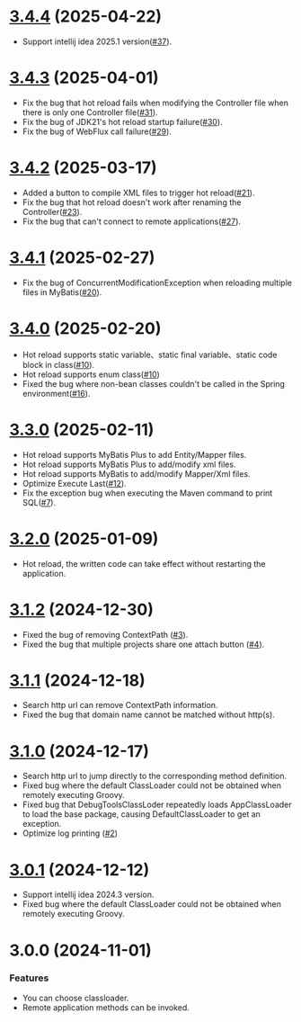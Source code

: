 # [3.4.4](https://github.com/future0923/debug-tools/compare/v3.4.3...v3.4.4) (2025-04-22)

- Support intellij idea 2025.1 version([#37](https://github.com/future0923/debug-tools/issues/37)).

# [3.4.3](https://github.com/future0923/debug-tools/compare/v3.4.2...v3.4.3) (2025-04-01)

- Fix the bug that hot reload fails when modifying the Controller file when there is only one Controller file([#31](https://github.com/future0923/debug-tools/issues/31)).
- Fix the bug of JDK21's hot reload startup failure([#30](https://github.com/future0923/debug-tools/issues/30)).
- Fix the bug of WebFlux call failure([#29](https://github.com/future0923/debug-tools/issues/29)).

# [3.4.2](https://github.com/future0923/debug-tools/compare/v3.4.1...v3.4.2) (2025-03-17)

- Added a button to compile XML files to trigger hot reload([#21](https://github.com/future0923/debug-tools/issues/21)).
- Fix the bug that hot reload doesn't work after renaming the Controller([#23](https://github.com/future0923/debug-tools/issues/23)).
- Fix the bug that can't connect to remote applications([#27](https://github.com/future0923/debug-tools/issues/27)).

# [3.4.1](https://github.com/future0923/debug-tools/compare/v3.4.0...v3.4.1) (2025-02-27)

- Fix the bug of ConcurrentModificationException when reloading multiple files in MyBatis([#20](https://github.com/future0923/debug-tools/issues/20)).

# [3.4.0](https://github.com/future0923/debug-tools/compare/v3.3.0...v3.4.0) (2025-02-20)

- Hot reload supports static variable、static final variable、static code block in class([#10](https://github.com/future0923/debug-tools/issues/10)).
- Hot reload supports enum class([#10](https://github.com/future0923/debug-tools/issues/10))
- Fixed the bug where non-bean classes couldn't be called in the Spring environment([#16](https://github.com/future0923/debug-tools/issues/16)).

# [3.3.0](https://github.com/future0923/debug-tools/compare/v3.2.0...v3.3.0) (2025-02-11)

- Hot reload supports MyBatis Plus to add Entity/Mapper files.
- Hot reload supports MyBatis Plus to add/modify xml files.
- Hot reload supports MyBatis to add/modify Mapper/Xml files.
- Optimize Execute Last([#12](https://github.com/future0923/debug-tools/issues/12)).
- Fix the exception bug when executing the Maven command to print SQL([#7](https://github.com/future0923/debug-tools/issues/7)).

# [3.2.0](https://github.com/future0923/debug-tools/compare/v3.1.2...v3.2.0) (2025-01-09)

- Hot reload, the written code can take effect without restarting the application.

# [3.1.2](https://github.com/future0923/debug-tools/compare/v3.1.1...v3.1.2) (2024-12-30)

- Fixed the bug of removing ContextPath ([#3](https://github.com/future0923/debug-tools/issues/3)).
- Fixed the bug that multiple projects share one attach button ([#4](https://github.com/future0923/debug-tools/issues/4)).

# [3.1.1](https://github.com/future0923/debug-tools/compare/v3.1.0...v3.1.1) (2024-12-18)

- Search http url can remove ContextPath information. 
- Fixed the bug that domain name cannot be matched without http(s).

# [3.1.0](https://github.com/future0923/debug-tools/compare/v3.0.1...v3.1.0) (2024-12-17)

- Search http url to jump directly to the corresponding method definition.
- Fixed bug where the default ClassLoader could not be obtained when remotely executing Groovy.
- Fixed bug that DebugToolsClassLoder repeatedly loads AppClassLoader to load the base package, causing DefaultClassLoader to get an exception.
- Optimize log printing ([#2](https://github.com/future0923/debug-tools/issues/2))

# [3.0.1](https://github.com/future0923/debug-tools/compare/v3.0.0...v3.0.1) (2024-12-12)

- Support intellij idea 2024.3 version.
- Fixed bug where the default ClassLoader could not be obtained when remotely executing Groovy.

# 3.0.0 (2024-11-01)

### Features

- You can choose classloader.
- Remote application methods can be invoked.
